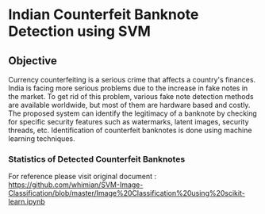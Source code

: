 # Indian Counterfeit Banknote Detection using SVM

## Objective 
Currency counterfeiting is a serious crime that affects a country's finances. India is facing more serious problems due to the increase in fake notes in the market. To get rid of this problem, various fake note detection methods are available worldwide, but most of them are hardware based and costly. The proposed system can identify the legitimacy of a banknote by checking for specific security features such as watermarks, latent images, security threads, etc. Identification of counterfeit banknotes is done using machine learning techniques.

### Statistics of Detected Counterfeit Banknotes

For reference please visit original document : https://github.com/whimian/SVM-Image-Classification/blob/master/Image%20Classification%20using%20scikit-learn.ipynb
